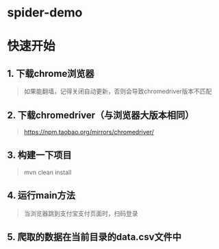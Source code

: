 # spider-demo

# 快速开始
## 1. 下载chrome浏览器
> 如果能翻墙，记得关闭自动更新，否则会导致chromedriver版本不匹配
## 2. 下载chromedriver（与浏览器大版本相同）
> https://npm.taobao.org/mirrors/chromedriver/
## 3. 构建一下项目
> mvn clean install
## 4. 运行main方法
> 当浏览器跳到支付宝支付页面时，扫码登录
## 5. 爬取的数据在当前目录的data.csv文件中